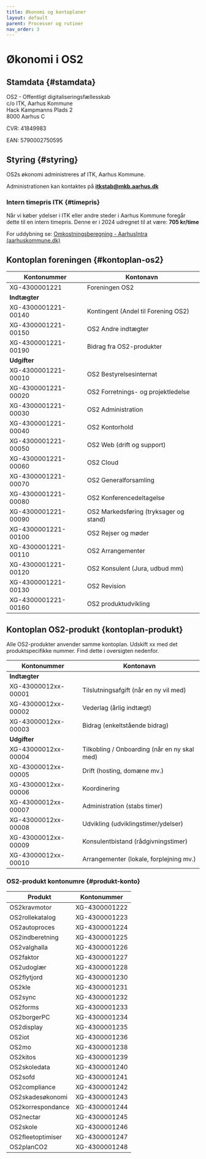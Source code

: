 ```yaml
---
title: Økonomi og kontoplaner
layout: default
parent: Processer og rutiner
nav_order: 3
---
```


# Økonomi i OS2


## Stamdata {#stamdata}

OS2 - Offentligt digitaliseringsfællesskab  
c/o ITK, Aarhus Kommune  
Hack Kampmanns Plads 2  
8000 Aarhus C

CVR: 41849983

EAN: 5790002750595

## Styring {#styring}

OS2s økonomi administreres af ITK, Aarhus Kommune.

Administrationen kan kontaktes på [**itkstab@mkb.aarhus.dk**](mailto:itkstab@mkb.aarhus.dk)

### Intern timepris ITK {#timepris}

Når vi køber ydelser i ITK eller andre steder i Aarhus Kommune foregår dette til en intern timepris. Denne er i 2024 udregnet til at være: **705 kr/time**

For uddybning se: [Omkostningsberegning - AarhusIntra (aarhuskommune.dk)](https://intranet.aarhuskommune.dk/documents/2453)

## Kontoplan foreningen {#kontoplan-os2}

| Kontonummer         | Kontonavn                              |
|---------------------|----------------------------------------|
| XG-4300001221       | Foreningen OS2                         |
| **Indtægter**           |                                        |
| XG-4300001221-00140 | Kontingent (Andel til Forening OS2)    |
| XG-4300001221-00150 | OS2 Andre indtægter                    |
| XG-4300001221-00190 | Bidrag fra OS2-produkter               |
| **Udgifter**            |                                        |
| XG-4300001221-00010 | OS2 Bestyrelsesinternat                |
| XG-4300001221-00020 | OS2 Forretnings- og projektledelse     |
| XG-4300001221-00030 | OS2 Administration                     |
| XG-4300001221-00040 | OS2 Kontorhold                         |
| XG-4300001221-00050 | OS2 Web (drift og support)             |
| XG-4300001221-00060 | OS2 Cloud                              |
| XG-4300001221-00070 | OS2 Generalforsamling                  |
| XG-4300001221-00080 | OS2 Konferencedeltagelse               |
| XG-4300001221-00090 | OS2 Markedsføring (tryksager og stand) |
| XG-4300001221-00100 | OS2 Rejser og møder                    |
| XG-4300001221-00110 | OS2 Arrangementer                      |
| XG-4300001221-00120 | OS2 Konsulent (Jura, udbud mm)         |
| XG-4300001221-00130 | OS2 Revision                           |
| XG-4300001221-00160 | OS2 produktudvikling                   |

## Kontoplan OS2-produkt {kontoplan-produkt}

Alle OS2-produkter anvender samme kontoplan. Udskift xx med det produktspecifikke nummer. Find dette i oversigten nedenfor.

| Kontonummer         | Kontonavn                                    |
|---------------------|----------------------------------------------|
| **Indtægter**           |                                              |
| XG-43000012xx-00001 | Tilslutningsafgift (når en ny vil med)       |
| XG-43000012xx-00002 | Vederlag (årlig indtægt)                     |
| XG-43000012xx-00003 | Bidrag (enkeltstående bidrag)                |
| **Udgifter**            |                                              |
| XG-43000012xx-00004 | Tilkobling / Onboarding (når en ny skal med) |
| XG-43000012xx-00005 | Drift (hosting, domæne mv.)                  |
| XG-43000012xx-00006 | Koordinering                                 |
| XG-43000012xx-00007 | Administration (stabs timer)                 |
| XG-43000012xx-00008 | Udvikling (udviklingstimer/ydelser)          |
| XG-43000012xx-00009 | Konsulentbistand (rådgivningstimer)          |
| XG-43000012xx-00010 | Arrangementer (lokale, forplejning mv.)      |

### OS2-produkt kontonumre {#produkt-konto}

| Produkt           | Kontonummer   |
|-------------------|---------------|
| OS2kravmotor      | XG-4300001222 |
| OS2rollekatalog   | XG-4300001223 |
| OS2autoproces     | XG-4300001224 |
| OS2indberetning   | XG-4300001225 |
| OS2valghalla      | XG-4300001226 |
| OS2faktor         | XG-4300001227 |
| OS2udoglær        | XG-4300001228 |
| OS2flytjord       | XG-4300001230 |
| OS2kle            | XG-4300001231 |
| OS2sync           | XG-4300001232 |
| OS2forms          | XG-4300001233 |
| OS2borgerPC       | XG-4300001234 |
| OS2display        | XG-4300001235 |
| OS2iot            | XG-4300001236 |
| OS2mo             | XG-4300001238 |
| OS2kitos          | XG-4300001239 |
| OS2skoledata      | XG-4300001240 |
| OS2sofd           | XG-4300001241 |
| OS2compliance     | XG-4300001242 |
| OS2skadesøkonomi  | XG-4300001243 |
| OS2korrespondance | XG-4300001244 |
| OS2nectar         | XG-4300001245 |
| OS2skole          | XG-4300001246 |
| OS2fleetoptimiser | XG-4300001247 |
| OS2planCO2        | XG-4300001248 |
